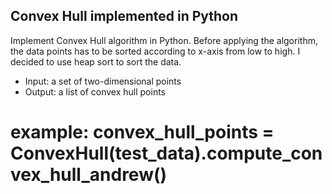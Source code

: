 ## Convex Hull implemented in Python
Implement Convex Hull algorithm in Python. Before applying the algorithm, the data points has to be sorted according to x-axis from low to high. I decided to use heap sort to sort the data.
* Input:  a set of two-dimensional points
* Output:  a list of convex hull points
# example: convex_hull_points = ConvexHull(test_data).compute_convex_hull_andrew()
